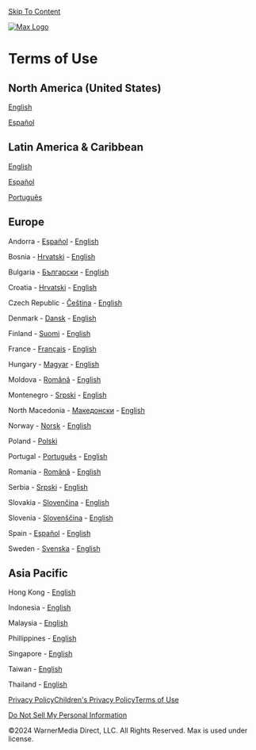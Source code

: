 [Skip To Content](javascript:void(0);)

[![Max Logo](/img/max-h-w-l.svg)](https://www.hbomax.com/)

Terms of Use
============

North America (United States)
-----------------------------

[English](https://www.hbomax.com/terms-of-use/en-us)

[Español](https://www.hbomax.com/terms-of-use/es-us)

Latin America & Caribbean
-------------------------

[English](https://www.hbomax.com/terms-of-use/en-latam)

[Español](https://www.hbomax.com/terms-of-use/es-latam)

[Português](https://www.hbomax.com/terms-of-use/pt-latam)

Europe
------

Andorra - [Español](https://www.hbomax.com/terms-of-use/es-emea) - [English](https://www.hbomax.com/terms-of-use/en-emea)

Bosnia - [Hrvatski](https://www.hbomax.com/terms-of-use/hr-emea) - [English](https://www.hbomax.com/terms-of-use/en-emea)

Bulgaria - [Български](https://www.hbomax.com/terms-of-use/bg-emea) - [English](https://www.hbomax.com/terms-of-use/en-emea)

Croatia - [Hrvatski](https://www.hbomax.com/terms-of-use/hr-emea) - [English](https://www.hbomax.com/terms-of-use/en-emea)

Czech Republic - [Čeština](https://www.hbomax.com/terms-of-use/cs-emea) - [English](https://www.hbomax.com/terms-of-use/en-emea)

Denmark - [Dansk](https://www.hbomax.com/terms-of-use/da-emea) - [English](https://www.hbomax.com/terms-of-use/en-emea)

Finland - [Suomi](https://www.hbomax.com/terms-of-use/fi-emea) - [English](https://www.hbomax.com/terms-of-use/en-emea)

France - [Français](https://www.hbomax.com/terms-of-use/fr-emea) - [English](https://www.hbomax.com/terms-of-use/en-fr)

Hungary - [Magyar](https://www.hbomax.com/terms-of-use/hu-emea) - [English](https://www.hbomax.com/terms-of-use/en-emea)

Moldova - [Română](https://www.hbomax.com/terms-of-use/ro-emea) - [English](https://www.hbomax.com/terms-of-use/en-emea)

Montenegro - [Srpski](https://www.hbomax.com/terms-of-use/sr-emea) - [English](https://www.hbomax.com/terms-of-use/en-emea)

North Macedonia - [Македонски](https://www.hbomax.com/terms-of-use/mk-emea) - [English](https://www.hbomax.com/terms-of-use/en-emea)

Norway - [Norsk](https://www.hbomax.com/terms-of-use/no-emea) - [English](https://www.hbomax.com/terms-of-use/en-emea)

Poland - [Polski](https://www.hbomax.com/terms-of-use/pl-emea)

Portugal - [Português](https://www.hbomax.com/terms-of-use/pt-emea) - [English](https://www.hbomax.com/terms-of-use/en-emea)

Romania - [Română](https://www.hbomax.com/terms-of-use/ro-emea) - [English](https://www.hbomax.com/terms-of-use/en-ro)

Serbia - [Srpski](https://www.hbomax.com/terms-of-use/sr-emea) - [English](https://www.hbomax.com/terms-of-use/en-emea)

Slovakia - [Slovenčina](https://www.hbomax.com/terms-of-use/sk-emea) - [English](https://www.hbomax.com/terms-of-use/en-emea)

Slovenia - [Slovenščina](https://www.hbomax.com/terms-of-use/sl-emea) - [English](https://www.hbomax.com/terms-of-use/en-emea)

Spain - [Español](https://www.hbomax.com/terms-of-use/es-emea) - [English](https://www.hbomax.com/terms-of-use/en-emea)

Sweden - [Svenska](https://www.max.com/terms-of-use/sv-emea) - [English](https://www.hbomax.com/terms-of-use/en-emea)

Asia Pacific
------------

Hong Kong - [English](https://www.hbomax.com/terms-of-use/en-apac "Asia - English Privacy Policy")

Indonesia - [English](https://www.hbomax.com/terms-of-use/en-apac "Asia - English Privacy Policy")

Malaysia - [English](https://www.hbomax.com/terms-of-use/en-apac "Asia - English Privacy Policy")

Phillippines - [English](https://www.hbomax.com/terms-of-use/en-apac "Asia - English Privacy Policy")

Singapore - [English](https://www.hbomax.com/terms-of-use/en-apac "Asia - English Privacy Policy")

Taiwan - [English](https://www.hbomax.com/terms-of-use/en-apac "Asia - English Privacy Policy")

Thailand - [English](https://www.hbomax.com/terms-of-use/en-apac "Asia - English Privacy Policy")

[Privacy Policy](https://www.hbomax.com/privacy)[Children's Privacy Policy](https://www.hbomax.com/privacy/children)[Terms of Use](https://www.hbomax.com/terms-of-use)

[Do Not Sell My Personal Information](#compliance-link)

©2024 WarnerMedia Direct, LLC. All Rights Reserved. Max is used under license.